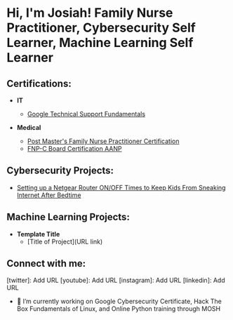 <h1>Hi, I'm Josiah! Family Nurse Practitioner</a>, 
Cybersecurity Self Learner</a>, 
Machine Learning Self Learner</a></h1>

<h2>Certifications:</h2>
  

- <b>IT </b>
  - [Google Technical Support Fundamentals](https://imgur.com/bdiECEg)

- <b>Medical </b>
  - [Post Master's Family Nurse Practitioner Certification](https://imgur.com/YhRt6Kf)
  - [FNP-C Board Certification AANP](https://imgur.com/zgHJTA2)

<h2>Cybersecurity Projects:</h2>

- [Setting up a Netgear Router ON/OFF Times to Keep Kids From Sneaking Internet After Bedtime](https://github.com/JosiahSchisel/Setting-Netgear-router-time-limits)


<h2>Machine Learning Projects:</h2>

- <b>Template Title </b>
  - [Title of Project](URL link)


<h2>  Connect with me:</h2>



[twitter]: Add URL
[youtube]: Add URL
[instagram]: Add URL
[linkedin]: Add URL



- 🔭 I’m currently working on Google Cybersecurity Certificate, Hack The Box Fundamentals of Linux, and Online Python training through MOSH
